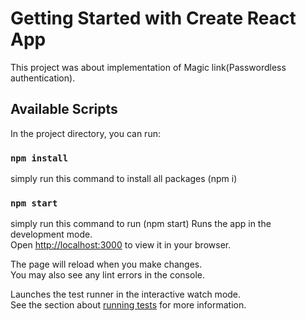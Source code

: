 # Getting Started with Create React App

This project was about implementation of Magic link(Passwordless authentication).

## Available Scripts

In the project directory, you can run:

### `npm install`

simply run this command to install all packages (npm i)

### `npm start`

simply run this command to run (npm start)
Runs the app in the development mode.\
Open [http://localhost:3000](http://localhost:3000) to view it in your browser.

The page will reload when you make changes.\
You may also see any lint errors in the console.



Launches the test runner in the interactive watch mode.\
See the section about [running tests](https://facebook.github.io/create-react-app/docs/running-tests) for more information.

